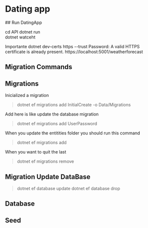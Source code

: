 
# Dating app

## Run DatingApp

cd API
dotnet run  
dotnet watceht

Importante
dotnet dev-certs https --trust
Password:
A valid HTTPS certificate is already present.
https://localhost:5001/weatherforecast



## Migration Commands






## Migrations 

Inicialized a migration
> dotnet ef migrations add InitialCreate -o Data/Migrations

Add here is like update the database migration 
> dotnet ef migrations add UserPassword

When you update the entitities folder you should run this command
> dotnet ef migrations add <Name or description>

When you want to quit the last 
> dotnet ef migrations remove 

## Migration Update DataBase

> dotnet ef database update
> dotnet ef database drop



## Database

## Seed

